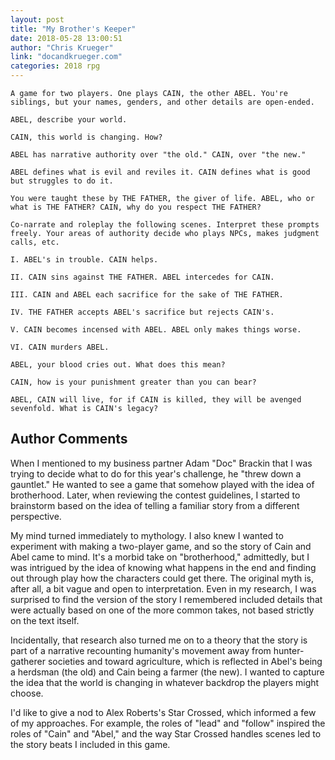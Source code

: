 ```yaml
---
layout: post
title: "My Brother's Keeper"
date: 2018-05-28 13:00:51
author: "Chris Krueger"
link: "docandkrueger.com"
categories: 2018 rpg
---
```

```
A game for two players. One plays CAIN, the other ABEL. You're siblings, but your names, genders, and other details are open-ended.

ABEL, describe your world.

CAIN, this world is changing. How?

ABEL has narrative authority over "the old." CAIN, over "the new."

ABEL defines what is evil and reviles it. CAIN defines what is good but struggles to do it.

You were taught these by THE FATHER, the giver of life. ABEL, who or what is THE FATHER? CAIN, why do you respect THE FATHER?

Co-narrate and roleplay the following scenes. Interpret these prompts freely. Your areas of authority decide who plays NPCs, makes judgment calls, etc.

I. ABEL's in trouble. CAIN helps.

II. CAIN sins against THE FATHER. ABEL intercedes for CAIN.

III. CAIN and ABEL each sacrifice for the sake of THE FATHER.

IV. THE FATHER accepts ABEL's sacrifice but rejects CAIN's.

V. CAIN becomes incensed with ABEL. ABEL only makes things worse.

VI. CAIN murders ABEL.

ABEL, your blood cries out. What does this mean?

CAIN, how is your punishment greater than you can bear?

ABEL, CAIN will live, for if CAIN is killed, they will be avenged sevenfold. What is CAIN's legacy?
```
## Author Comments 

When I mentioned to my business partner Adam "Doc" Brackin that I was trying to decide what to do for this year's challenge, he "threw down a gauntlet." He wanted to see a game that somehow played with the idea of brotherhood. Later, when reviewing the contest guidelines, I started to brainstorm based on the idea of telling a familiar story from a different perspective.

My mind turned immediately to mythology. I also knew I wanted to experiment with making a two-player game, and so the story of Cain and Abel came to mind. It's a morbid take on "brotherhood," admittedly, but I was intrigued by the idea of knowing what happens in the end and finding out through play how the characters could get there. The original myth is, after all, a bit vague and open to interpretation. Even in my research, I was surprised to find the version of the story I remembered included details that were actually based on one of the more common takes, not based strictly on the text itself.

Incidentally, that research also turned me on to a theory that the story is part of a narrative recounting humanity's movement away from hunter-gatherer societies and toward agriculture, which is reflected in Abel's being a herdsman (the old) and Cain being a farmer (the new). I wanted to capture the idea that the world is changing in whatever backdrop the players might choose.

I'd like to give a nod to Alex Roberts's Star Crossed, which informed a few of my approaches. For example, the roles of "lead" and "follow" inspired the roles of "Cain" and "Abel," and the way Star Crossed handles scenes led to the story beats I included in this game.

